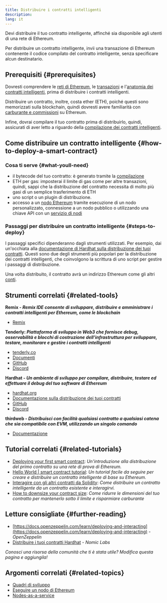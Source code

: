 ```yaml
---
title: Distribuire i contratti intelligenti
description:
lang: it
---
```


Devi distribuire il tuo contratto intelligente, affinché sia disponibile agli utenti di una rete di Ethereum.

Per distribuire un contratto intelligente, invii una transazione di Ethereum contenente il codice compilato del contratto intelligente, senza specificare alcun destinatario.

## Prerequisiti {#prerequisites}

Dovresti comprendere le [reti di Ethereum](/developers/docs/networks/), le [transazioni](/developers/docs/transactions/) e l'[anatomia dei contratti intelligenti](/developers/docs/smart-contracts/anatomy/), prima di distribuire i contratti intelligenti.

Distribuire un contratto, inoltre, costa ether (ETH), poiché questi sono memorizzati sulla blockchain, quindi dovresti avere familiarità con [carburante e commissioni](/developers/docs/gas/) su Ethereum.

Infine, dovrai compilare il tuo contratto prima di distribuirlo, quindi, assicurati di aver letto a riguardo della [compilazione dei contratti intelligenti](/developers/docs/smart-contracts/compiling/).

## Come distribuire un contratto intelligente {#how-to-deploy-a-smart-contract}

### Cosa ti serve {#what-youll-need}

- il bytecode del tuo contratto: è generato tramite la [compilazione](/developers/docs/smart-contracts/compiling/)
- ETH per gas: imposterai il limite di gas come per altre transazioni, quindi, sappi che la distribuzione del contratto necessita di molto più gasi di un semplice trasferimento di ETH
- uno script o un plugin di distribuzione.
- accesso a un [nodo Ethereum](/developers/docs/nodes-and-clients/) tramite esecuzione di un nodo personalizzato, connessione a un nodo pubblico o utilizzando una chiave API con un [servizio di nodi](/developers/docs/nodes-and-clients/nodes-as-a-service/)

### Passaggi per distribuire un contratto intelligente {#steps-to-deploy}

I passaggi specifici dipenderanno dagli strumenti utilizzati. Per esempio, dai un'occhiata alla [documentazione di Hardhat sulla distribuzione dei tuoi contratti](https://hardhat.org/guides/deploying.html). Questi sono due degli strumenti più popolari per la distribuzione dei contratti intelligenti, che coinvolgono la scrittura di uno script per gestire i passaggi di distribuzione.

Una volta distribuito, il contratto avrà un indirizzo Ethereum come gli altri [conti](/developers/docs/accounts/).

## Strumenti correlati {#related-tools}

**Remix - _Remix IDE consente di sviluppare, distribuire e amministrare i contratti intelligenti per Ethereum, come le blockchain_**

- [Remix](https://remix.ethereum.org)

**Tenderly: _Piattaforma di sviluppo in Web3 che fornisce debug, osservabilità e blocchi di costruzione dell'infrastruttura per sviluppare, testare, monitorare e gestire i contratti intelligenti_**

- [tenderly.co](https://tenderly.co/)
- [Documenti](https://docs.tenderly.co/)
- [GitHub](https://github.com/Tenderly)
- [Discord](https://discord.gg/eCWjuvt)

**Hardhat - _Un ambiente di sviluppo per compilare, distribuire, testare ed effettuare il debug del tuo software di Ethereum_**

- [hardhat.org](https://hardhat.org/getting-started/)
- [Documentazione sulla distribuzione dei tuoi contratti](https://hardhat.org/guides/deploying.html)
- [GitHub](https://github.com/nomiclabs/hardhat)
- [Discord](https://discord.com/invite/TETZs2KK4k)

**thirdweb - _Distribuisci con facilità qualsiasi contratto a qualsiasi catena che sia compatibile con EVM, utilizzando un singolo comando_**

- [Documentazione](https://portal.thirdweb.com/deploy/)

## Tutorial correlati {#related-tutorials}

- [Deploying your first smart contract](/developers/tutorials/deploying-your-first-smart-contract/): _Un'introduzione alla distribuzione del primo contratto su una rete di prova di Ethereum._
- [Hello World | smart contract tutorial](/developers/tutorials/hello-world-smart-contract/): _Un tutorial facile da seguire per creare e distribuire un contratto intelligente di base su Ethereum._
- [Interagire con gli altri contratti da Solidity](/developers/tutorials/interact-with-other-contracts-from-solidity/): _Come distribuire un contratto intelligente da un contratto esistente e interagirvi._
- [How to downsize your contract size](/developers/tutorials/downsizing-contracts-to-fight-the-contract-size-limit/): _Come ridurre le dimensioni del tuo contratto per mantenerlo sotto il limite e risparmiare carburante_

## Letture consigliate {#further-reading}

- [https://docs.openzeppelin.com/learn/deploying-and-interacting](https://docs.openzeppelin.com/learn/deploying-and-interacting) - _OpenZeppelin_
- [Distribuire i tuoi contratti Hardhat](https://hardhat.org/guides/deploying.html) - _Nomic Labs_

_Conosci una risorsa della comunità che ti è stata utile? Modifica questa pagina e aggiungila!_

## Argomenti correlati {#related-topics}

- [Quadri di sviluppo](/developers/docs/frameworks/)
- [Eseguire un nodo di Ethereum](/developers/docs/nodes-and-clients/run-a-node/)
- [Nodes-as-a-service](/developers/docs/nodes-and-clients/nodes-as-a-service)
